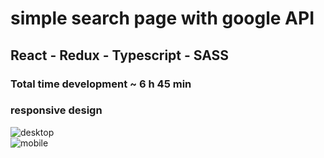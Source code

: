# simple search page with google API

## React - Redux - Typescript - SASS

### Total time development ~ 6 h 45 min

### responsive design

![desktop](<https://github.com/mehranshoqi/images/blob/main/Screenshot%20(3).png?raw=true>) <br />
![mobile](<https://github.com/mehranshoqi/images/blob/main/Screenshot%20(4).png?raw=true>) <br />
